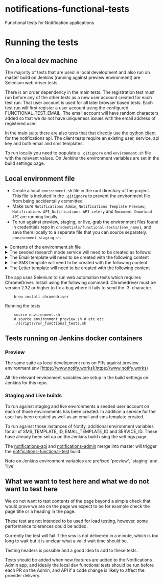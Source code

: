 # notifications-functional-tests
Functional tests for Notification applications

# Running the tests

## On a local dev machine

The majority of tests that are used in local development and also run on master build on Jenkins (running against preview environment) are Selenium web driver tests.

There is an order dependency in the main tests. The registration test must run before any of the other tests as a new user account created for each test run. That user account is used for all later browser based tests. Each test run will first register a user account using the configured FUNCTIONAL_TEST_EMAIL. The email account will have random characters added so that we do not have uniqueness issues with the email address of registered user.

In the main suite there are also tests that that directly use the [python client](https://github.com/alphagov/notifications-python-client) for the notifications api. The client tests require an existing user, service, api key and both email and sms templates.

To run locally you need to populate a `.gitignore` and `environment.sh` file with the relevant values. On Jenkins the environment variables are set in the build settings page.

## Local environment file

- Create a local `environment.sh` file in the root directory of the project.
This file is included in the `.gitignore` to prevent the environment file from being accidentally committed
- Make sure `Notifications Admin`, `Notifications Template Preview`, `Notifications API`, `Notifications API celery` and `Document Download API` are running locally.
- To run against preview, staging, or live, grab the environment files found in credentials repo in `credentials/functional-tests/{env_name}`, and save them locally to a separate file that you can source separately. `environment_staging.sh`

<details>
    <summary>Contents of the environment.sh file</summary>

```shell
export ENVIRONMENT=dev  # for local environments use dev
export TEST_NUMBER= [use your own number or a TV block number like 07700900001]
export FUNCTIONAL_TEST_EMAIL= # the account to create new users for in test_registration
export FUNCTIONAL_TEST_PASSWORD=xxx # password for user account above (created automatically in test)
export NOTIFY_SERVICE_API_KEY=xxx  # create an api key for the GOV.UK Notify service via the admin app
export NOTIFY_RESEARCH_SERVICE_NAME=xxx # See seeded service section below for details of the seeded research service.
export NOTIFY_RESEARCH_SERVICE_ID=xxx # create a service in research mode via the admin app and copy the service id here
export NOTIFY_RESEARCH_SERVICE_API_KEY=xxx # create an api key for the Research service via the admin app
export NOTIFY_RESEARCH_SERVICE_API_TEST_KEY=xxx # create a test api key for the Research service via the admin app
export NOTIFY_RESEARCH_EMAIL_REPLY_TO=[a gov email] # this is the second email in the list when the you go to the send email to one recipient screen i.e. not the default but the second one added
export NOTIFY_RESEARCH_MODE_EMAIL= # a seeded account you have created that can only access NOTIFY_RESEARCH_SERVICE_ID
export NOTIFY_RESEARCH_MODE_EMAIL_PASSWORD=xxx # password for the above account
export NOTIFY_RESEARCH_SERVICE_EMAIL_AUTH_ACCOUNT= # a seeded account you have created that can only access NOTIFY_RESEARCH_SERVICE_ID, doesn't need any permissions and must use email auth
export NOTIFY_RESEARCH_ORGANISATION_ID=xxx # id of organisation that seeded service belongs to
export NOTIFY_RESEARCH_SERVICE_INBOUND_NUMBER=07700900500 # dev tests won't actually send any messages to this number
export JENKINS_BUILD_SMS_TEMPLATE_ID=xxx # SMS template id created in research service, contents detailed below
export JENKINS_BUILD_EMAIL_TEMPLATE_ID=xxx # Email template id created in research service, contents detailed below
export JENKINS_BUILD_LETTER_TEMPLATE_ID=xxx # Letter template id created in research service, contents detailed below
export MMG_INBOUND_SMS_USERNAME=username
export MMG_INBOUND_SMS_AUTH=testkey

export DOCUMENT_DOWNLOAD_API_HOST=http://localhost:7000
export DOCUMENT_DOWNLOAD_API_KEY=auth-token # document-download-api auth token

```
</details>

<details>
    <summary>The seeded research mode service will need to be created as follows: </summary>

* Create a service.
  - Store its name in `NOTIFY_RESEARCH_SERVICE_NAME` and its id in `NOTIFY_RESEARCH_SERVICE_ID`
  - set it into research mode
  - grant it the email auth permission ("Allow editing user auth")
  - grant it the precompiled letters permission ("Allow to send precompiled letters")
* Create an organisation
  - Assign the research mode functional test service to this organisation
  - store the organisation's id in `NOTIFY_RESEARCH_ORGANISATION_ID`
  - invite the seeded user (`NOTIFY_RESEARCH_MODE_EMAIL`) to the organisation
* create a test mode API key for it, store that in `NOTIFY_RESEARCH_SERVICE_API_KEY`
* Two email reply-to addresses will have to be added. One default email, the name of which doesn't matter, and a second non-default email, the name of which you should save in `NOTIFY_RESEARCH_EMAIL_REPLY_TO`.
* You will need two Text message senders, one that is the default and another that has a value of "func tests'.
* A seeded user will have to be created and invited to it with the following details:
  - email_address: `NOTIFY_RESEARCH_MODE_EMAIL`
  - phone_number: `TEST_NUMBER`
  - password: `NOTIFY_RESEARCH_MODE_EMAIL_PASSWORD`
  - all permissions for the seeded service.
  - the user should also accept the invite from the seeded organisation
  - sms auth
* A second seeded user will have to be invited with the following details
  - email_address: `NOTIFY_RESEARCH_SERVICE_EMAIL_AUTH_ACCOUNT`, this can be set to `notify-tests-preview+email-auth@digital.cabinet-office.gov.uk` to send auth emails to a test email account.
  - no permissions required
  - email auth
  - The password should be set the same as above - see `NOTIFY_RESEARCH_MODE_EMAIL_PASSWORD`.
* Create a fake inbound number (see notify-api's `flask command insert-inbound-numbers` for more details), and associate it with your seeded service.


</details>

<details>
    <summary>The Email template will need to be created with the following content</summary>


Template name = `Functional Tests - CSV Email Template with Jenkins Build ID`

Subject = `Functional Tests - CSV Email`

Message = `The quick brown fox jumped over the lazy dog. Jenkins build id: ((build_id)).`

</details>

<details>
    <summary>The SMS template will need to be created with the following content</summary>


Template name = `Functional Tests - CSV SMS Template with Jenkins Build ID`

Message = `The quick brown fox jumped over the lazy dog. Jenkins build id: ((build_id)).`

</details>

<details>
    <summary>The Letter template will need to be created with the following content</summary>


Template name = `Functional Tests - CSV Letter Template with Jenkins Build ID`

Main heading = `Functional Tests - CSV Letter`

Message = `The quick brown fox jumped over the lazy dog. Jenkins build id: ((build_id)).`

</details>

The app uses Selenium to run web automation tests which requires ChromeDriver. Install using the following command. Chromedriver must be version 2.32 or higher to fix a bug where it fails to send the '3' character.

```shell
    brew install chromedriver
```

Running the tests

```shell
    source environment.sh
    # source environment_preview.sh # etc etc
    ./scripts/run_functional_tests.sh
```

## Tests running on Jenkins docker containers


### Preview

The same suite as local development runs on PRs against preview environment env [https://www.notify.works](https://www.notify.works)

All the relevant environment variables are setup in the build settings on Jenkins for this repo.


### Staging and Live builds

To run against staging and live environments a seeded user account on each of those environments has been created. In addition a service for the user has been created as well as an email and sms template created.

To run against those instances of Notify, additional environment variables for all of SMS_TEMPLATE_ID, EMAIL_TEMPLATE_ID and SERVICE_ID. These have already been set up on the Jenkins build using the settings page.

The [notifications-api](https://github.com/alphagov/notifications-api) and [notifications-admin](https://github.com/alphagov/notifications-admin) merge into master
will trigger the [notifications-functional-test](https://github.com/alphagov/notifications-functional-tests) build.

Note on Jenkins environment variables are prefixed 'preview', 'staging' and 'live'

## What we want to test here and what we do not want to test here
We do not want to test contents of the page beyond a simple check that would prove we are on the page we expect to be for example check the page title or a heading in the page.

These test are not intended to be used for load testing, however, some performance tolerances could be added.

Currently the test will fail if the sms is not delivered in a minute, which is too long to wait but it is unclear what a valid wait time should be.

Testing headers is possible and a good idea to add to these tests.

Tests should be added when new features are added to the Notifications Admin app, and ideally the local dev functional tests should be run before each PR on the Admin, and API if a code change is likely to affect the provider delivery.
